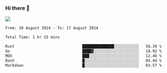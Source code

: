 ### Hi there 👋️

![](https://komarev.com/ghpvc/?username=Loner1024)

<!--START_SECTION:waka-->

```txt
From: 10 August 2024 - To: 17 August 2024

Total Time: 1 hr 15 mins

Rust                              ██████████████░░░░░░░░░░░   56.39 %
Go                                ████▓░░░░░░░░░░░░░░░░░░░░   18.92 %
MDX                               ███░░░░░░░░░░░░░░░░░░░░░░   12.46 %
Bash                              █░░░░░░░░░░░░░░░░░░░░░░░░   04.44 %
Markdown                          █░░░░░░░░░░░░░░░░░░░░░░░░   03.57 %
```

<!--END_SECTION:waka-->



